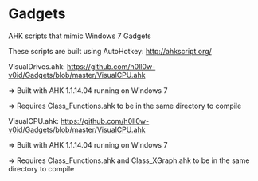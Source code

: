 Gadgets
=======

AHK scripts that mimic Windows 7 Gadgets

These scripts are built using AutoHotkey: http://ahkscript.org/

VisualDrives.ahk: https://github.com/h0ll0w-v0id/Gadgets/blob/master/VisualCPU.ahk

=> Built with AHK 1.1.14.04 running on Windows 7

=> Requires Class_Functions.ahk to be in the same directory to compile

VisualCPU.ahk: https://github.com/h0ll0w-v0id/Gadgets/blob/master/VisualCPU.ahk

=> Built with AHK 1.1.14.04 running on Windows 7

=> Requires Class_Functions.ahk and Class_XGraph.ahk to be in the same directory to compile
